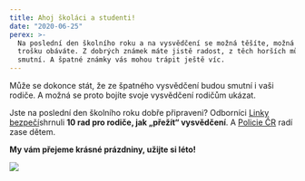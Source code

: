 ```yaml
---
title: Ahoj školáci a studenti!
date: "2020-06-25"
perex: >-
  Na poslední den školního roku a na vysvědčení se možná těšíte, možná se ho
  trošku obáváte. Z dobrých známek máte jistě radost, z těch horších můžete být
  smutní. A špatné známky vás mohou trápit ještě víc.
---
```




Může se dokonce stát, že ze špatného vysvědčení budou smutní i vaši rodiče. A možná se proto bojíte svoje vysvědčení rodičům ukázat.



Jste na poslední den školního roku dobře připraveni? Odborníci [Linky bezpečí](https://blog.linkabezpeci.cz/10-rad-pro-rodice-jak-prezit-vysvedceni/)shrnuli **10 rad pro rodiče, jak „přežít“ vysvědčení**. A [Policie ČR](https://www.policie.cz/clanek/pololetni-vysvedceni-vyvolava-v-detech-strach.aspx) radí zase dětem.



**My vám přejeme krásné prázdniny, užijte si léto!** 



![](/media/vysveceni_01.png.png) 


